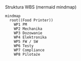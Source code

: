 Struktura WBS (mermaid mindmap)

```mermaid
mindmap
  root((Food Printer))
    WP1 PM
    WP2 Mechanika
    WP3 Dozowanie
    WP4 Elektronika
    WP5 FW / SW
    WP6 Testy
    WP7 Compliance
    WP8 Pilotaże
```

